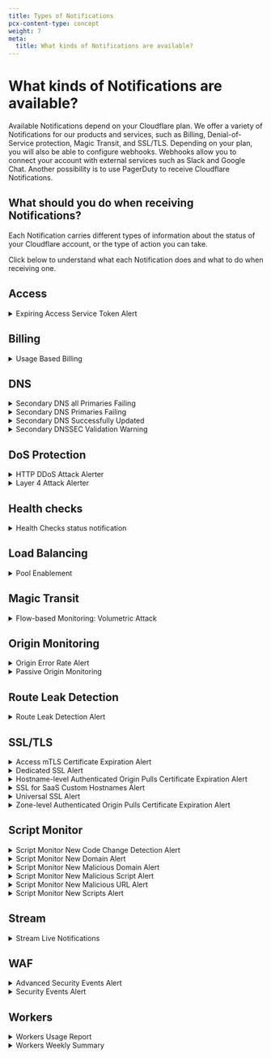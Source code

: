 ```yaml
---
title: Types of Notifications
pcx-content-type: concept
weight: 7
meta:
  title: What kinds of Notifications are available?
---
```


# What kinds of Notifications are available?

Available Notifications depend on your Cloudflare plan. We offer a variety of Notifications for our products and services, such as Billing, Denial-of-Service protection, Magic Transit, and SSL/TLS.
Depending on your plan, you will also be able to configure webhooks. Webhooks allow you to connect your account with external services such as Slack and Google Chat. Another possibility is to use PagerDuty to receive Cloudflare Notifications.

## What should you do when receiving Notifications?

Each Notification carries different types of information about the status of your Cloudflare account, or the type of action you can take.

Click below to understand what each Notification does and what to do when receiving one.

## Access

<details>
<summary>Expiring Access Service Token Alert</summary>
<div>

**Who is it for?**

Access customers who want to receive a notification when their service token is about to expire.

**Included with**

Purchase of Access.

**What should you do if you receive one?**

Refresh your service token in the [Teams dashboard](https://dash.teams.cloudflare.com/) under **Configuration** > **Service Auth**.

</div>
</details>

## Billing

<details>
<summary>Usage Based Billing</summary>
<div>

**Who is it for?**

Customers who want to receive a notification when usage of a product goes above a set level.

**Included with**

Professional plans or higher.

**What should you do if you receive one?**

Review your usage of the product and adjust the configuration and/or increase the alerting threshold.

</div>
</details>

## DNS

<details>
<summary>Secondary DNS all Primaries Failing</summary>
<div>

**Who is it for?**

Enterprise customers who have at least one secondary zone in their account and want to receive a notification if all of their primary nameservers are failing.

**Included with**

Purchase of Secondary DNS.

**What should you do if you receive one?**

1. Confirm that your primary nameservers are up and running.
2. Confirm that the ACLs on your primary nameservers are configured correctly.
3. Confirm that your primary nameservers are configured correctly in your Cloudflare account (correct IP, port, TSIG).

</div>
</details>

<details>
<summary>Secondary DNS Primaries Failing</summary>
<div>

**Who is it for?**

Enterprise customers who have at least one secondary zone and want to receive a notification if at least one of their primary nameservers is failing.

**Included with**

Purchase of Secondary DNS.

**What should you do if you receive one?**

1. Confirm that the primary nameserver that is failing is up and running.
2. Confirm that the ACL on the primary nameserver that is failing is configured correctly.
3. Confirm that the primary nameserver that is failing is configured correctly in your Cloudflare account (correct IP, port, TSIG).

</div>
</details>

<details>
<summary>Secondary DNS Successfully Updated</summary>
<div>

**Who is it for?**

Enterprise customers who have at least one secondary zone in their account and want to receive a notification on successful zone transfers.

**Included with**

Purchase of Secondary DNS.

**What should you do if you receive one?**

No action needed. Everything is working correctly.

</div>
</details>

<details>
<summary>Secondary DNSSEC Validation Warning</summary>
<div>

**Who is it for?**

Customers who are using Cloudflare for Secondary DNS and want to receive notifications about failure or success of zone transfers from their primary nameservers.

**Included with**

Enterprise plans.

**What should you do if you receive one?**

Success alerts require no further action. Actions for failure notifications will depend on the type of failure. Possible actions include:

- Checking the Access Control List (ACL) on your primary nameserver.
- Checking if Cloudflare IPs have been [configured correctly on your primary nameserver](https://support.cloudflare.com/hc/articles/360001356152#access-control-list-configuration).
- Checking logs on primary nameservers for other errors.

</div>
</details>

## DoS Protection

<details>
<summary>HTTP DDoS Attack Alerter</summary>
<div>

**Who is it for?**

WAF/CDN customers who want to receive a notification when Cloudflare has mitigated an attack.

**Included with**

All Cloudflare plans.

**What should you do if you receive one?**

{{<render file="_ddos.md">}}

</div>
</details>

<details>
<summary>Layer 4 Attack Alerter</summary>
<div>

**Who is it for?**

BYOIP customers and Spectrum customers with Network Analytics who want to receive a notification when Cloudflare has mitigated an attack.

**Included with**

Purchase of Magic Transit and/or BYOIP.

**What should you do if you receive one?**

{{<render file="_ddos.md">}}

</div>
</details>

## Health checks

<details>
<summary>Health Checks status notification</summary>
<div>

**Who is it for?**

Customers who want to be warned about changes to server health as determined by [health checks](https://support.cloudflare.com/hc/articles/4404867308429).

**Included with**

Pro plans or higher.

**What should you do if you receive one?**

Review your [health check analytics](https://support.cloudflare.com/hc/articles/4404867308429#analytics).

</div>
</details>

## Load Balancing

<details>
<summary>Pool Enablement</summary>
<div>

**Who is it for?**

Customers who want to be warned about status changes (enabled/disabled) in their pools.

**Included with**

All Cloudflare plans with Load Balancing purchase.

**What should you do if you receive one?**

No direct call to action.

</div>
</details>

## Magic Transit

<details>
<summary>Flow-based Monitoring: Volumetric Attack</summary>
<div>

**Who is it for?**

Magic Transit On Demand customers who are using Flow Based Monitoring to detect attacks when Magic Transit is disabled.

**Included with**

Purchase of Magic Transit.

**What should you do if you receive one?**

You need to advertise your IP prefixes to enable Magic Transit. For more information, see [Dynamic advertisement](/byoip/about/dynamic-advertisement/).

</div>
</details>

## Origin Monitoring

<details>
<summary>Origin Error Rate Alert</summary>
<div>

**Who is it for?**

Enterprise customers who want to receive a notification when Cloudflare is unable to access their origin server.

**Included with**

Enterprise plans.

**What should you do if you receive one?**

1. Use the link in the Notification you received to see which error codes Cloudflare is seeing from your origin.
2. {{<render file="_errors.md">}}

</div>
</details>

<details>
<summary>Passive Origin Monitoring</summary>
<div>

**Who is it for?**

Any customer who wants to receive a notification when Cloudflare is unable to access their origin.

**Included with**

All Cloudflare plans.

**What should you do if you receive one?**

{{<render file="_errors.md">}}

</div>
</details>

## Route Leak Detection

<details>
<summary>Route Leak Detection Alert</summary>
<div>

**Who is it for?**

BYOIP customers who want to receive a notification when their prefixes are advertised in places they should not be.

**Included with**

Purchase of BYOIP.

**What should you do if you receive one?**

Confirm your traffic is healthy: reach out to your transit providers to ensure you are behaving as expected and ask them to follow up with any providers accepting the unauthorized routes.

</div>
</details>

## SSL/TLS

<details>
<summary>Access mTLS Certificate Expiration Alert</summary>
<div>

**Who is it for?**

Access customers that use client certificates for mutual TLS authentication. 

**Included with**

Access and Cloudflare for SaaS.

**What should you do if you receive one?**

Upload a [renewed certificate](/ssl/ssl-for-saas/custom-certificates/).

</div>
</details>

<details>
<summary>Dedicated SSL Alert</summary>
<div>

**Who is it for?**

Customers with dedicated certificates that want to be alerted on validation, issuance, renewal, and expiration of certificates.

**Included with**

When a dedicated certificate is validated, issued, renewed, or expired.

**What should you do if you receive one?**

Action only needed if notification is about a certificate that failed to be issued. Refer to [SSL expired or SSL mismatch errors](https://support.cloudflare.com/hc/en-us/articles/200170566#h_c1a6e78e-150d-4db6-89ab-eec7cb1ab03f) for more information.

</div>
</details>

<details>
<summary>Hostname-level Authenticated Origin Pulls Certificate Expiration Alert</summary>
<div>

**Who is it for?**

Customers that upload their own certificate to use with hostname-level Authenticated Origin Pull (AOP) to secure connections from Cloudflare to their origin server. 

**Included with**

Authenticated Origin Pull.

**What should you do if you receive one?**

Upload a renewed certificate to use for [hostname-level AOP](/ssl/origin-configuration/authenticated-origin-pull/). 

</div>
</details>

<details>
<summary>SSL for SaaS Custom Hostnames Alert</summary>
<div>

**Who is it for?**

Customers with custom hostname certificates who want to receive a notification on validation, issuance, renewal, and expiration of certificates.

**Included with**

Purchase of Cloudflare for SaaS.

**What should you do if you receive one?**

{{<render file="_troubleshoot-ssl.md">}}

</div>
</details>

<details>
<summary>Universal SSL Alert</summary>
<div>

**Who is it for?**

Customers with universal certificates who want to receive a notification on validation, issuance, and renewal of certificates.

**Included with**

All Cloudflare plans.

**What should you do if you receive one?**

{{<render file="_troubleshoot-ssl.md">}}

</div>
</details>

<details>
<summary>Zone-level Authenticated Origin Pulls Certificate Expiration Alert</summary>
<div>

**Who is it for?**
Customers that upload their own certificate to use with zone-level AOP to secure connections from Cloudflare to their Origin server.

**Included with**
Authenticated Origin Pull

**What should you do if you receive one?**
Upload a renewed certificate to use for zone-level AOP. 

</div>
</details>

## Script Monitor

<details>
<summary>Script Monitor New Code Change Detection Alert</summary>
<div>

**Who is it for?**

Page Shield customers who want to receive a notification when JavaScript dependencies change in the pages of their domain.

**Included with**

Enterprise plans with paid add-on.

**What should you do if you receive one?**

Investigate to confirm it is an expected change.

</div>
</details>

<details>
<summary>Script Monitor New Domain Alert</summary>
<div>

**Who is it for?**

Page Shield customers who want to receive a notification when JavaScript dependencies from new host domains appear in their domain.

**Included with**

Business plans or higher.

**What should you do if you receive one?**

Investigate to confirm it is an expected change.

</div>
</details>

<details>
<summary>Script Monitor New Malicious Domain Alert</summary>
<div>

**Who is it for?**

Page Shield customers who want to receive a notification when JavaScript dependencies from a known malicious domain appear in their domain.

{{<render file="_script-monitor-detect-malicious-scripts.md">}}

**Included with**

Enterprise plans with paid add-on.

**What should you do if you receive one?**

{{<render file="_script-monitor-review-malicious-scripts.md">}}

</div>
</details>

<details>
<summary>Script Monitor New Malicious Script Alert</summary>
<div>

**Who is it for?**

Page Shield customers who want to receive a notification when Cloudflare classifies JavaScript dependencies in their domain as malicious.

{{<render file="_script-monitor-detect-malicious-scripts.md">}}

**Included with**

Enterprise plans with paid add-on.

**What should you do if you receive one?**

{{<render file="_script-monitor-review-malicious-scripts.md">}}

</div>
</details>

<details>
<summary>Script Monitor New Malicious URL Alert</summary>
<div>

**Who is it for?**

Page Shield customers who want to receive a notification when JavaScript dependencies from a known malicious URL appear in their domain.

{{<render file="_script-monitor-detect-malicious-scripts.md">}}

**Included with**

Enterprise plans with paid add-on.

**What should you do if you receive one?**

{{<render file="_script-monitor-review-malicious-scripts.md">}}

</div>
</details>

<details>
<summary>Script Monitor New Scripts Alert</summary>
<div>

**Who is it for?**

Page Shield customers who want to receive a notification when new JavaScript dependencies appear in their domain.

**Included with**

Business plans or higher.

**What should you do if you receive one?**

Investigate to confirm it is an expected change.

</div>
</details>

## Stream

<details>
<summary>Stream Live Notifications</summary>
<div>

**Who is it for?**

Customers who are using Stream and want to receive webhooks with the status of their videos.

**Included with**

Stream subscription.

**What should you do if you receive one?**

Stream notifications are entirely customizable by the customer. Action will depend on the customizations enabled.

</div>
</details>

## WAF

<details>
<summary>Advanced Security Events Alert</summary>
<div>

**Who is it for?**

Enterprise customers who want to receive alerts about spikes in specific services that generate log entries in firewall events.

For more information, refer to [WAF alerts](/waf/alerts/).

**Included with**

Enterprise plans.

**What should you do if you receive one?**

Review the information in [Firewall Analytics](/waf/analytics/paid-plans/) to identify any possible attack or misconfiguration.

</div>
</details>

<details>
<summary>Security Events Alert</summary>
<div>

**Who is it for?**

Business and Enterprise customers who want to receive alerts about spikes across all services that generate log entries in firewall events.

For more information, refer to [WAF alerts](/waf/alerts/).

**Included with**

Business and Enterprise plans.

**What should you do if you receive one?**

Review the information in [Firewall Analytics](/waf/analytics/paid-plans/) to identify any possible attack or misconfiguration.

</div>
</details>

## Workers

<details>
<summary>Workers Usage Report</summary>
<div>

**Who is it for?**

Developers using Workers, especially those on the Unbound usage model.

**Included with**

Workers subscription (free or paid).

**What should you do if you receive one?**

Check any recent changes to your script or its external dependencies. Usage reports inform users of a sharp increase (25% or more) in key metrics like CPU time.

</div>
</details>

<details>
<summary>Workers Weekly Summary</summary>
<div>

**Who is it for?**

Developers using Workers.

**Included with**

Workers subscription (free or paid).

**What should you do if you receive one?**

No action is usually required. This notification gives users a high-level overview of their key Workers’ metrics without having to check the dashboard. Possible metrics include account usage and per-worker usage.

</div>
</details>

